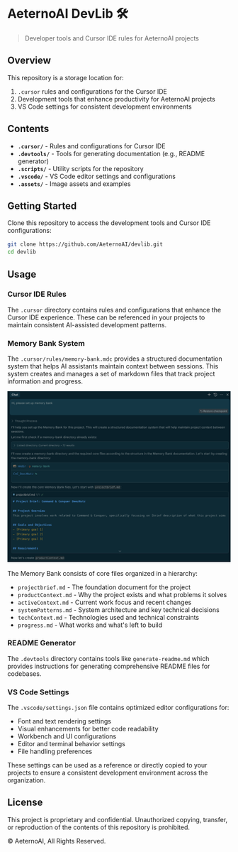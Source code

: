# AeternoAI DevLib 🛠️

> Developer tools and Cursor IDE rules for AeternoAI projects

## Overview

This repository is a storage location for:
1. `.cursor` rules and configurations for the Cursor IDE
2. Development tools that enhance productivity for AeternoAI projects
3. VS Code settings for consistent development environments

## Contents

- **`.cursor/`** - Rules and configurations for Cursor IDE
- **`.devtools/`** - Tools for generating documentation (e.g., README generator)
- **`.scripts/`** - Utility scripts for the repository
- **`.vscode/`** - VS Code editor settings and configurations
- **`.assets/`** - Image assets and examples

## Getting Started

Clone this repository to access the development tools and Cursor IDE configurations:

```bash
git clone https://github.com/AeternoAI/devlib.git
cd devlib
```

## Usage

### Cursor IDE Rules

The `.cursor` directory contains rules and configurations that enhance the Cursor IDE experience. These can be referenced in your projects to maintain consistent AI-assisted development patterns.

### Memory Bank System

The `.cursor/rules/memory-bank.mdc` provides a structured documentation system that helps AI assistants maintain context between sessions. This system creates and manages a set of markdown files that track project information and progress.

![Memory Bank Example](./.assets/image.png)

The Memory Bank consists of core files organized in a hierarchy:
- `projectbrief.md` - The foundation document for the project
- `productContext.md` - Why the project exists and what problems it solves
- `activeContext.md` - Current work focus and recent changes
- `systemPatterns.md` - System architecture and key technical decisions
- `techContext.md` - Technologies used and technical constraints
- `progress.md` - What works and what's left to build

### README Generator

The `.devtools` directory contains tools like `generate-readme.md` which provides instructions for generating comprehensive README files for codebases.

### VS Code Settings

The `.vscode/settings.json` file contains optimized editor configurations for:
- Font and text rendering settings
- Visual enhancements for better code readability
- Workbench and UI configurations
- Editor and terminal behavior settings
- File handling preferences

These settings can be used as a reference or directly copied to your projects to ensure a consistent development environment across the organization.

## License

This project is proprietary and confidential. Unauthorized copying, transfer, or reproduction of the contents of this repository is prohibited.

© AeternoAI, All Rights Reserved.
